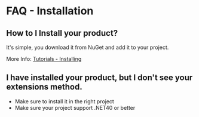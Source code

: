 # FAQ - Installation

## How to I Install your product?
It's simple, you download it from NuGet and add it to your project.

More Info: [Tutorials - Installing](/installing)

## I have installed your product, but I don't see your extensions method.
- Make sure to install it in the right project
- Make sure your project support .NET40 or better
